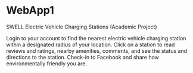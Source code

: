 # WebApp1

SWELL Electric Vehicle Charging Stations (Academic Project)

Login to your account to find the nearest electric vehicle charging station within a designated radius of your location.
Click on a station to read reviews and ratings, nearby amenities, comments, and see the status and directions to the station.
Check-in to Facebook and share how environmentally friendly you are.
